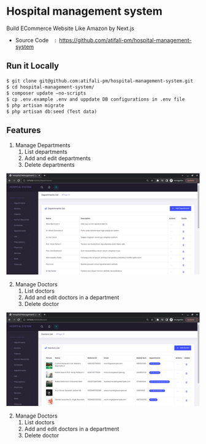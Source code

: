 # Hospital management system
Build ECommerce Website Like Amazon by Next.js
 - Source Code    :  https://github.com/atifali-pm/hospital-management-system

## Run it Locally
```
$ git clone git@github.com:atifali-pm/hospital-management-system.git
$ cd hospital-management-system/
$ composer update –no-scripts
$ cp .env.example .env and uppdate DB configurations in .env file
$ php artisan migrate
$ php artisan db:seed (Test data)
```

## Features
1. Manage Departments
   1. List departments
   2. Add and edit departments
   3. Delete departments

![alt text](https://github.com/atifali-pm/hospital-management-system/blob/main/public/readme_images/Screenshot-2023-01-22-20-32-10.png)

2. Manage Doctors
    1. List doctors
    2. Add and edit doctors in a department
    3. Delete doctor
 
![alt text](https://github.com/atifali-pm/hospital-management-system/blob/main/public/readme_images/Screenshot-2023-01-22-20-35-03.png)

2. Manage Doctors
    1. List doctors
    2. Add and edit doctors in a department
    3. Delete doctor
 
 
